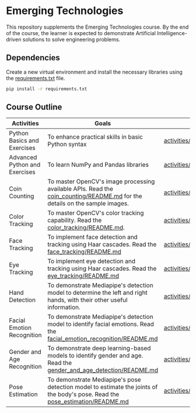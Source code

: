 # Emerging Technologies
This repository supplements the Emerging Technologies course. By the end of the course, the learner is expected to demonstrate Artificial Intelligence-driven solutions to solve engineering problems.

## Dependencies
Create a new virtual environment and install the necessary libraries using the [requirements.txt](requirements.txt) file.
```bash
pip install -r requirements.txt
```

## Course Outline

 | Activities | Goals | Resources |
| -------- | -------- | -------- |
| Python Basics and Exercises | To enhance practical skills in basic Python syntax |  [activities/Lastname_Python_Basics_and_Exercises.ipynb](activities/Lastname_Python_Basics_and_Exercises.ipynb) |
| Advanced Python and Exercises | To learn NumPy and Pandas libraries | [activities/Lastname_Advanced_Python_and_Exercises.ipynb](activities/Lastname_Advanced_Python_and_Exercises.ipynb) |
| Coin Counting | To master OpenCV's image processing available APIs. Read the [coin_counting/README.md](activities/opencv_samples/coin_counting/README.md) for the details on the sample images. | [activities/opencv_samples/coin_counting/coin_counting.py](activities/opencv_samples/coin_counting/coin_counting.py) |
| Color Tracking | To master OpenCV's color tracking capability. Read the [color_tracking/README.md](activities/opencv_samples/color_tracking/video/README.md). | [activities/opencv_samples/color_tracking/color_tracking.py](activities/opencv_samples/color_tracking/color_tracking.py) |
| Face Tracking | To implement face detection and tracking using Haar cascades. Read the [face_tracking/README.md](activities/opencv_samples/face_tracking/video/README.md) | [activities/opencv_samples/face_tracking/facetracking.py](activities/opencv_samples/face_tracking/facetracking.py) |
| Eye Tracking | To implement eye detection and tracking using Haar cascades. Read the [eye_tracking/README.md](activities/opencv_samples/eye_tracking/video/README.md) | [activities/opencv_samples/eye_tracking/eyetracking.py](activities/opencv_samples/eye_tracking/eyetracking.py) | 
| Hand Detection | To demonstrate Mediapipe's detection model to determine the left and right hands, with their other useful information. | [activities/opencv_samples/hand_detection/hand.py](activities/opencv_samples/hand_detection/hand.py) |
| Facial Emotion Recognition | To demonstrate Mediapipe's detection model to identify facial emotions. Read the [facial_emotion_recognition/README.md](activities/opencv_samples/facial_emotion_recognition/README.md)|[activities/opencv_samples/facial_emotion_recognition/facial_emotion.py](activities/opencv_samples/facial_emotion_recognition/facial_emotion.py)|
| Gender and Age Recognition | To demonstrate deep learning-based models to identify gender and age. Read the [gender_and_age_detection/README.md](activities/opencv_samples/gender_and_age_detection/README.md)| [activities/opencv_samples/gender_and_age_detection/gender_age.py](activities/opencv_samples/gender_and_age_detection/gender_age.py) |
| Pose Estimation | To demonstrate Mediapipe's pose detection model to estimate the joints of the body's pose. Read the [pose_estimation/README.md](activities/opencv_samples/pose_estimation/README.md) | [activities/opencv_samples/pose_estimation/pose.py](activities/opencv_samples/pose_estimation/pose.py)|